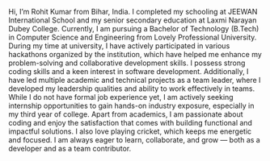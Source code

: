 Hi, I’m Rohit Kumar from Bihar, India. I completed my schooling at JEEWAN International School and my senior secondary education at Laxmi Narayan Dubey College. Currently, I am pursuing a Bachelor of Technology (B.Tech) in Computer Science and Engineering from Lovely Professional University.
During my time at university, I have actively participated in various hackathons organized by the institution, which have helped me enhance my problem-solving and collaborative development skills. I possess strong coding skills and a keen interest in software development. Additionally, I have led multiple academic and technical projects as a team leader, where I developed my leadership qualities and ability to work effectively in teams.
While I do not have formal job experience yet, I am actively seeking internship opportunities to gain hands-on industry exposure, especially in my third year of college.
Apart from academics, I am passionate about coding and enjoy the satisfaction that comes with building functional and impactful solutions. I also love playing cricket, which keeps me energetic and focused.
I am always eager to learn, collaborate, and grow — both as a developer and as a team contributor.
